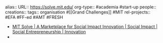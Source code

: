 alias::
URL:: https://solve.mit.edu/
org-type:: #academia #start-up
people::
creations::
tags:: organisation #[[Grand Challenges]] #MIT
rel-projects:: #EFA #FF-ed #AMT #FRESH



- [MIT Solve | A Marketplace for Social Impact Innovation | Social Impact | Social Entrepreneurship | Innovation](https://solve.mit.edu/)
-
